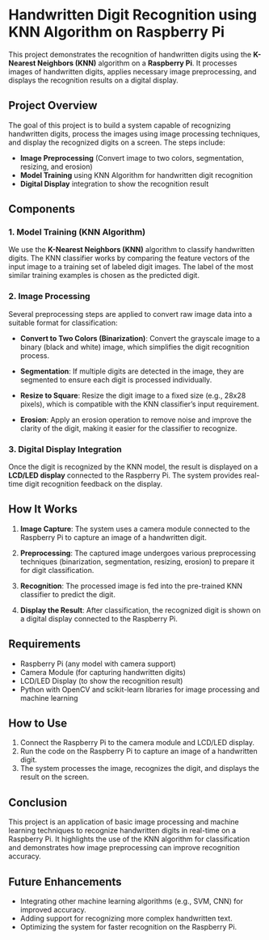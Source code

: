 # Handwritten Digit Recognition using KNN Algorithm on Raspberry Pi

This project demonstrates the recognition of handwritten digits using the **K-Nearest Neighbors (KNN)** algorithm on a **Raspberry Pi**. It processes images of handwritten digits, applies necessary image preprocessing, and displays the recognition results on a digital display.

## Project Overview

The goal of this project is to build a system capable of recognizing handwritten digits, process the images using image processing techniques, and display the recognized digits on a screen. The steps include:

- **Image Preprocessing** (Convert image to two colors, segmentation, resizing, and erosion)
- **Model Training** using KNN Algorithm for handwritten digit recognition
- **Digital Display** integration to show the recognition result

## Components

### 1. Model Training (KNN Algorithm)
We use the **K-Nearest Neighbors (KNN)** algorithm to classify handwritten digits. The KNN classifier works by comparing the feature vectors of the input image to a training set of labeled digit images. The label of the most similar training examples is chosen as the predicted digit.

### 2. Image Processing
Several preprocessing steps are applied to convert raw image data into a suitable format for classification:

- **Convert to Two Colors (Binarization)**:
  Convert the grayscale image to a binary (black and white) image, which simplifies the digit recognition process.
  
- **Segmentation**:
  If multiple digits are detected in the image, they are segmented to ensure each digit is processed individually.
  
- **Resize to Square**:
  Resize the digit image to a fixed size (e.g., 28x28 pixels), which is compatible with the KNN classifier’s input requirement.
  
- **Erosion**:
  Apply an erosion operation to remove noise and improve the clarity of the digit, making it easier for the classifier to recognize.

### 3. Digital Display Integration
Once the digit is recognized by the KNN model, the result is displayed on a **LCD/LED display** connected to the Raspberry Pi. The system provides real-time digit recognition feedback on the display.

## How It Works

1. **Image Capture**:
   The system uses a camera module connected to the Raspberry Pi to capture an image of a handwritten digit.

2. **Preprocessing**:
   The captured image undergoes various preprocessing techniques (binarization, segmentation, resizing, erosion) to prepare it for digit classification.

3. **Recognition**:
   The processed image is fed into the pre-trained KNN classifier to predict the digit.

4. **Display the Result**:
   After classification, the recognized digit is shown on a digital display connected to the Raspberry Pi.

## Requirements

- Raspberry Pi (any model with camera support)
- Camera Module (for capturing handwritten digits)
- LCD/LED Display (to show the recognition result)
- Python with OpenCV and scikit-learn libraries for image processing and machine learning

## How to Use

1. Connect the Raspberry Pi to the camera module and LCD/LED display.
2. Run the code on the Raspberry Pi to capture an image of a handwritten digit.
3. The system processes the image, recognizes the digit, and displays the result on the screen.

## Conclusion

This project is an application of basic image processing and machine learning techniques to recognize handwritten digits in real-time on a Raspberry Pi. It highlights the use of the KNN algorithm for classification and demonstrates how image preprocessing can improve recognition accuracy.

## Future Enhancements

- Integrating other machine learning algorithms (e.g., SVM, CNN) for improved accuracy.
- Adding support for recognizing more complex handwritten text.
- Optimizing the system for faster recognition on the Raspberry Pi.

